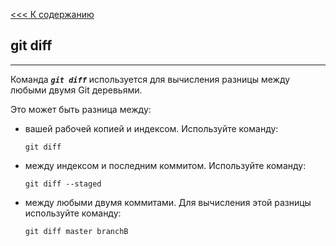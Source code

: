 [<<< К содержанию](/readme.md)

## **git diff**
---
Команда ***`git diff`*** используется для вычисления разницы между любыми двумя Git деревьями. 

Это может быть разница между:

+ вашей рабочей копией и индексом. Используйте команду:
    
    ```bash- 
    git diff 
    ``` 

+ между индексом и последним коммитом. Используйте команду:

    ```bash- 
    git diff --staged
    ``` 

 + между любыми двумя коммитами. Для  вычисления этой разницы используйте команду:
 
    ```bash- 
    git diff master branchB
    ``` 
 